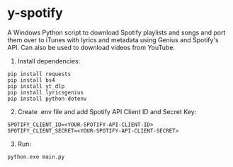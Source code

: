 
# y-spotify

A Windows Python script to download Spotify playlists and songs and port them over to iTunes with lyrics and metadata using Genius and Spotify's API. Can also be used to download videos from YouTube.

1. Install dependencies:
```
pip install requests
pip install bs4
pip install yt_dlp
pip install lyricsgenius
pip install python-dotenv
```

2. Create .env file and add Spotify API Client ID and Secret Key:
```
SPOTIFY_CLIENT_ID=<YOUR-SPOTIFY-API-CLIENT-ID>
SPOTIFY_CLIENT_SECRET=<YOUR-SPOTIFY-API-CLIENT-SECRET>
```

3. Run:
```
python.exe main.py
```

